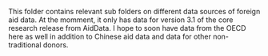 This folder contains relevant sub folders on different data sources of foreign aid data. At the momment, it only has data for version 3.1 of the core research release from AidData. I hope to soon have data from the OECD here as well in addition to Chinese aid data and data for other non-traditional donors.
